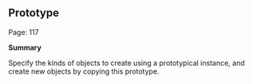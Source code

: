 ## Prototype

Page: 117

**Summary**

Specify the kinds of objects to create using a prototypical instance, and create new objects by copying this prototype.